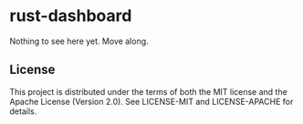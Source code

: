 # rust-dashboard

Nothing to see here yet. Move along.

## License

This project is distributed under the terms of both the MIT license and the Apache License (Version 2.0). See LICENSE-MIT and LICENSE-APACHE for details.
